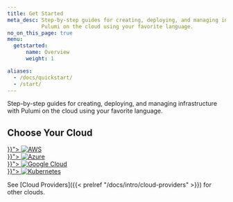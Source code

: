 ```yaml
---
title: Get Started
meta_desc: Step-by-step guides for creating, deploying, and managing infrastructure with
           Pulumi on the cloud using your favorite language.
no_on_this_page: true
menu:
  getstarted:
      name: Overview
      weight: 1

aliases:
  - /docs/quickstart/
  - /start/
---
```


<div class="flex max-w-2xl">
    <p class="text-xl leading-relaxed text-gray-600">
        Step-by-step guides for creating, deploying, and managing infrastructure with
        Pulumi on the cloud using your favorite language.
    </p>
</div>

## Choose Your Cloud

<div class="tiles flex-wrap mt-4">
    <div class="pb-4 md:pr-4 md:w-1/2">
        <a class="tile p-8" href="{{< prelref "aws" >}}">
            <img class="h-10 mx-auto" src="/logos/tech/aws.svg" alt="AWS">
        </a>
    </div>
    <div class="pb-4 md:w-1/2">
        <a class="tile p-8" href="{{< prelref "azure" >}}">
            <img class="h-10 mx-auto" src="/logos/tech/azure.svg" alt="Azure">
        </a>
    </div>
    <div class="pb-4 md:pr-4 md:w-1/2">
        <a class="tile p-8" href="{{< prelref "gcp" >}}">
            <img class="h-10 mx-auto" src="/logos/tech/gcp.svg" alt="Google Cloud">
        </a>
    </div>
    <div class="pb-4 md:w-1/2">
        <a class="tile p-8" href="{{< prelref "kubernetes" >}}">
            <img class="h-10 mx-auto" src="/logos/tech/k8s.svg" alt="Kubernetes">
        </a>
    </div>
</div>

See [Cloud Providers]({{< prelref "/docs/intro/cloud-providers" >}}) for other clouds.
